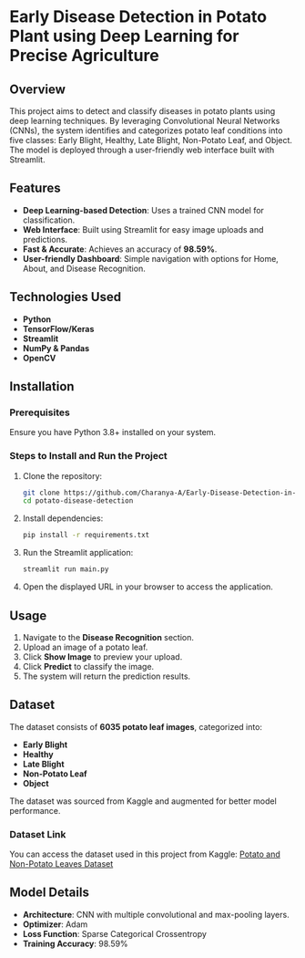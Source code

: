 # Early Disease Detection in Potato Plant using Deep Learning for Precise Agriculture

## Overview

This project aims to detect and classify diseases in potato plants using deep learning techniques. By leveraging Convolutional Neural Networks (CNNs), the system identifies and categorizes potato leaf conditions into five classes: Early Blight, Healthy, Late Blight, Non-Potato Leaf, and Object. The model is deployed through a user-friendly web interface built with Streamlit.

## Features

- **Deep Learning-based Detection**: Uses a trained CNN model for classification.
- **Web Interface**: Built using Streamlit for easy image uploads and predictions.
- **Fast & Accurate**: Achieves an accuracy of **98.59%**.
- **User-friendly Dashboard**: Simple navigation with options for Home, About, and Disease Recognition.

## Technologies Used

- **Python**
- **TensorFlow/Keras**
- **Streamlit**
- **NumPy & Pandas**
- **OpenCV**

## Installation

### Prerequisites

Ensure you have Python 3.8+ installed on your system.

### Steps to Install and Run the Project

1. Clone the repository:
   ```sh
   git clone https://github.com/Charanya-A/Early-Disease-Detection-in-Potato-Plant-using-Deep-Learning-for-Precise-Agriculture.git
   cd potato-disease-detection
   ```
2. Install dependencies:
   ```sh
   pip install -r requirements.txt
   ```
3. Run the Streamlit application:
   ```sh
   streamlit run main.py
   ```
4. Open the displayed URL in your browser to access the application.

## Usage

1. Navigate to the **Disease Recognition** section.
2. Upload an image of a potato leaf.
3. Click **Show Image** to preview your upload.
4. Click **Predict** to classify the image.
5. The system will return the prediction results.

## Dataset

The dataset consists of **6035 potato leaf images**, categorized into:

- **Early Blight**
- **Healthy**
- **Late Blight**
- **Non-Potato Leaf**
- **Object**

The dataset was sourced from Kaggle and augmented for better model performance.

### Dataset Link

You can access the dataset used in this project from Kaggle: [Potato and Non-Potato Leaves Dataset](https://www.kaggle.com/datasets/mahesh57r/potato-non-potato-leaves-and-objects)

## Model Details

- **Architecture**: CNN with multiple convolutional and max-pooling layers.
- **Optimizer**: Adam
- **Loss Function**: Sparse Categorical Crossentropy
- **Training Accuracy**: 98.59%

##
